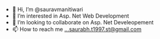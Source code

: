 - 👋 Hi, I’m @sauravmanitiwari
- 👀 I’m interested in Asp. Net Web Development
- 💞️ I’m looking to collaborate on Asp. Net Develeopement
- 📫 How to reach me ...saurabh.t1997.st@gmail.com

